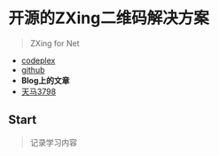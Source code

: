 # 开源的ZXing二维码解决方案
> ZXing for Net
* [codeplex](https://archive.codeplex.com/?p=zxingnet)
* [github](https://github.com/micjahn/ZXing.Net)
* **Blog上的文章**
 * [天马3798](http://www.cnblogs.com/tianma3798/p/5426869.html)

## Start
> 记录学习内容
